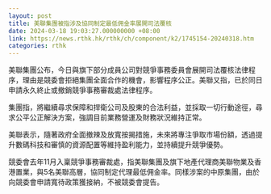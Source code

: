 ```yaml
---
layout: post
title: 美聯集團被指涉及協同制定最低佣金率展開司法覆核
date: 2024-03-18 19:03:27.000000000 +08:00
link: https://news.rthk.hk/rthk/ch/component/k2/1745154-20240318.htm
categories: rthk
---
```


美聯集團公布，今日與旗下部分成員公司對競爭事務委員會展開司法覆核法律程序，理由是競委會拒絕集團全面合作的機會，影響程序公正。美聯又指，已於同日申請永久終止或撤銷競爭事務審裁處法律程序。

集團指，將繼續尋求保障和捍衛公司及股東的合法利益，並採取一切行動途徑，尋求公平公正解決方案，強調目前業務營運及財務狀況維持正常。

美聯表示，隨著政府全面撤辣及放寬按揭措施，未來將專注爭取市場份額，透過提升數碼科技和審慎的資源配置等維持盈利能力，並持續提升競爭優勢。

競委會去年11月入稟競爭事務審裁處，指美聯集團及旗下地產代理商美聯物業及香港置業，與5名美聯高層，協同制定代理最低佣金率。同樣涉案的中原集團，由於向競委會申請寬待政策獲接納，不被競委會提告。

